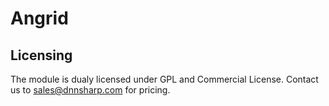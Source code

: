 Angrid
======

## Licensing

The module is dualy licensed under GPL and Commercial License. Contact us to sales@dnnsharp.com for pricing.


